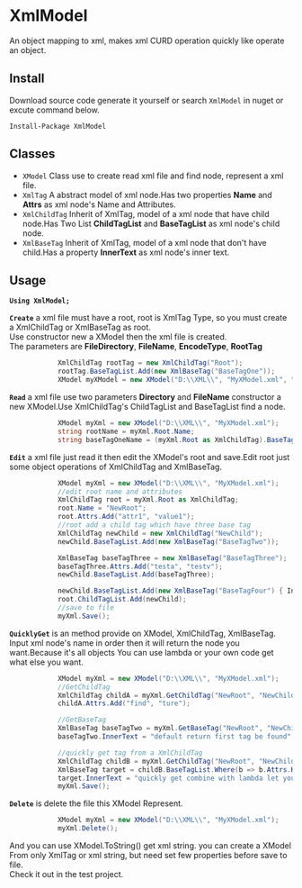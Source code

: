 # XmlModel
  An object mapping to xml, makes xml CURD operation quickly like operate an object.  
## Install  
Download source code generate it yourself or search `XmlModel` in nuget or excute command below.  
```
Install-Package XmlModel
```
## Classes
* `XModel` Class use to create read xml file and find node, represent a xml file.
* `XmlTag` A abstract model of xml node.Has two properties **Name** and **Attrs** as xml node's Name and Attributes.
* `XmlChildTag` Inherit of XmlTag, model of a xml node that have child node.Has Two List **ChildTagList** and **BaseTagList** as xml node's child node.
* `XmlBaseTag` Inherit of XmlTag, model of a xml node that don't have child.Has a property **InnerText** as xml node's inner text.  

## Usage  
**`Using XmlModel;`**  

**`Create`** a xml file must have a root, root is XmlTag Type, so you must create a XmlChildTag or XmlBaseTag as root.  
Use constructor new a XModel then the xml file is created.  
The parameters are **FileDirectory**, **FileName**, **EncodeType**, **RootTag**  
```c#
            XmlChildTag rootTag = new XmlChildTag("Root");
            rootTag.BaseTagList.Add(new XmlBaseTag("BaseTagOne"));
            XModel myXModel = new XModel("D:\\XML\\", "MyXModel.xml", "utf-8", rootTag);
```  
**`Read`** a xml file use two parameters **Directory** and **FileName** constructor a new XModel.Use XmlChildTag's ChildTagList and BaseTagList find a node.  
```c#
            XModel myXml = new XModel("D:\\XML\\", "MyXModel.xml");
            string rootName = myXml.Root.Name;
            string baseTagOneName = (myXml.Root as XmlChildTag).BaseTagList.First().Name;
```  
**`Edit`** a xml file just read it then edit the XModel's root and save.Edit root just some object operations of XmlChildTag and XmlBaseTag.  
```c#
            XModel myXml = new XModel("D:\\XML\\", "MyXModel.xml");
            //edit root name and attributes
            XmlChildTag root = myXml.Root as XmlChildTag;
            root.Name = "NewRoot";
            root.Attrs.Add("attr1", "value1");
            //root add a child tag which have three base tag
            XmlChildTag newChild = new XmlChildTag("NewChild");
            newChild.BaseTagList.Add(new XmlBaseTag("BaseTagTwo"));

            XmlBaseTag baseTagThree = new XmlBaseTag("BaseTagThree");
            baseTagThree.Attrs.Add("testa", "testv");
            newChild.BaseTagList.Add(baseTagThree);

            newChild.BaseTagList.Add(new XmlBaseTag("BaseTagFour") { InnerText = "some text" });
            root.ChildTagList.Add(newChild);
            //save to file
            myXml.Save();
```  
**`QuicklyGet`** is an method provide on XModel, XmlChildTag, XmlBaseTag. Input xml node's name in order then it will return the node you want.Because it's all objects You can use lambda or your own code get what else you want.  
```c#
            XModel myXml = new XModel("D:\\XML\\", "MyXModel.xml");
            //GetChildTag
            XmlChildTag childA = myXml.GetChildTag("NewRoot", "NewChild");
            childA.Attrs.Add("find", "ture");

            //GetBaseTag
            XmlBaseTag baseTagTwo = myXml.GetBaseTag("NewRoot", "NewChild", "BaseTagTwo");
            baseTagTwo.InnerText = "default return first tag be found";

            //quickly get tag from a XmlChildTag
            XmlChildTag childB = myXml.GetChildTag("NewRoot", "NewChild");
            XmlBaseTag target = childB.BaseTagList.Where(b => b.Attrs.Keys.Contains("testa")).First();
            target.InnerText = "quickly get combine with lambda let you read write xml file very quick";
            myXml.Save();
```  
**`Delete`** is delete the file this XModel Represent.  
```c#
            XModel myXml = new XModel("D:\\XML\\", "MyXModel.xml");
            myXml.Delete();
```  
  
And you can use XModel.ToString() get xml string. you can create a XModel From only XmlTag or xml string, but need set few properties before save to file.  
Check it out in the test project.
